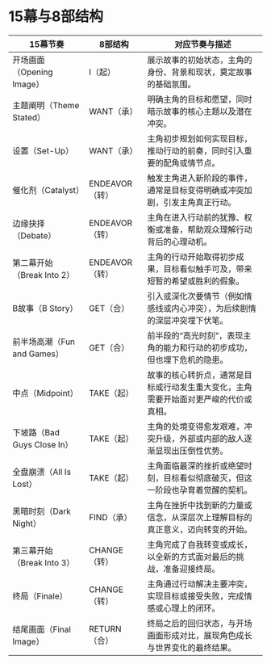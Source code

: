 # 15幕与8部结构

| **15幕节奏**                  | **8部结构**         | **对应节奏与描述**                                                                                         |
|-------------------------------|---------------------|------------------------------------------------------------------------------------------------------------|
| 开场画面（Opening Image）     | I（起）             | 展示故事的初始状态，主角的身份、背景和现状，奠定故事的基础氛围。                                           |
| 主题阐明（Theme Stated）      | WANT（承）          | 明确主角的目标和愿望，同时暗示故事的核心主题以及潜在冲突。                                                |
| 设置（Set-Up）                | WANT（承）          | 主角初步规划如何实现目标，推动行动的前奏，同时引入重要的配角或情节点。                                     |
| 催化剂（Catalyst）            | ENDEAVOR（转）      | 触发主角进入新阶段的事件，通常是目标变得明确或冲突加剧，引发主角真正行动。                                 |
| 边缘抉择（Debate）            | ENDEAVOR（转）      | 主角在进入行动前的犹豫、权衡或准备，帮助观众理解行动背后的心理动机。                                       |
| 第二幕开始（Break Into 2）     | ENDEAVOR（转）     | 主角的行动开始取得初步成果，目标看似触手可及，带来短暂的希望或胜利的假象。                                 |
| B故事（B Story）              | GET（合）           | 引入或深化次要情节（例如情感线或内心冲突），为后续剧情的深层冲突埋下伏笔。                                 |
| 前半场高潮（Fun and Games）   | GET（合）           | 前半段的“高光时刻”，表现主角的能力和行动的初步成功，但也埋下危机的隐患。                                   |
| 中点（Midpoint）              | TAKE（起）          | 故事的核心转折点，通常是目标或行动发生重大变化，主角需要开始面对更严峻的代价或真相。                      |
| 下坡路（Bad Guys Close In）   | TAKE（起）          | 主角的处境变得愈发艰难，冲突升级，外部或内部的敌人逐渐显现出压倒性优势。                                  |
| 全盘崩溃（All Is Lost）       | TAKE（起）          | 主角面临最深的挫折或绝望时刻，目标看似彻底破灭，但这一阶段也孕育着觉醒的契机。                           |
| 黑暗时刻（Dark Night）        | FIND（承）          | 主角在挫折中找到新的力量或信念，从深层次上理解目标的真正意义，迈向转变的开始。                             |
| 第三幕开始（Break Into 3）    | CHANGE（转）        | 主角完成了自我转变或成长，以全新的方式面对最后的挑战，准备迎接终局。                                      |
| 终局（Finale）                | CHANGE（转）        | 主角通过行动解决主要冲突，实现目标或接受失败，完成情感或心理上的闭环。                                    |
| 结尾画面（Final Image）       | RETURN（合）        | 终局之后的回归状态，与开场画面形成对比，展现角色成长与世界变化的最终结果。                                |
